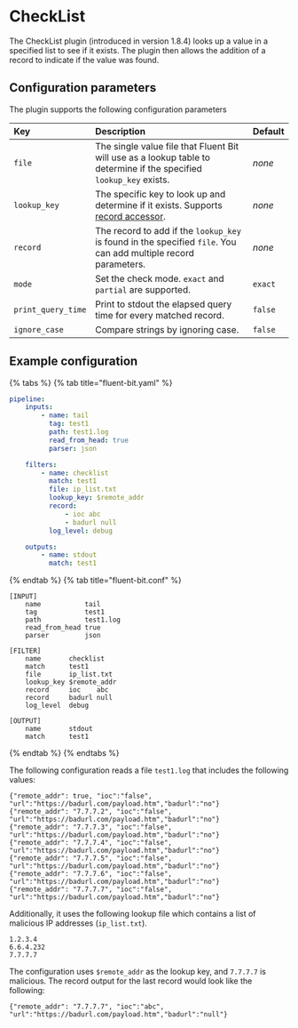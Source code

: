 # CheckList

The CheckList plugin (introduced in version 1.8.4) looks up a value in a specified list to see if it exists. The plugin then allows the addition of a record to indicate if the value was found.

## Configuration parameters

The plugin supports the following configuration parameters

| Key | Description | Default |
| :-- | :---------- | :------ |
| `file` | The single value file that Fluent Bit will use as a lookup table to determine if the specified `lookup_key` exists. | _none_ |
| `lookup_key` | The specific key to look up and determine if it exists. Supports [record accessor](../../administration/configuring-fluent-bit/classic-mode/record-accessor). | _none_ |
| `record` | The record to add if the `lookup_key` is found in the specified `file`. You can add multiple record parameters. | _none_ |
| `mode` | Set the check mode. `exact` and `partial` are supported. | `exact`|
| `print_query_time` | Print to stdout the elapsed query time for every matched record. | `false` |
| `ignore_case` | Compare strings by ignoring case. | `false` |

## Example configuration

{% tabs %}
{% tab title="fluent-bit.yaml" %}

```yaml
pipeline:
    inputs:
        - name: tail
          tag: test1
          path: test1.log
          read_from_head: true
          parser: json

    filters:
        - name: checklist
          match: test1
          file: ip_list.txt
          lookup_key: $remote_addr
          record:
              - ioc abc
              - badurl null
          log_level: debug

    outputs:
        - name: stdout
          match: test1
```

{% endtab %}
{% tab title="fluent-bit.conf" %}

```text
[INPUT]
    name           tail
    tag            test1
    path           test1.log
    read_from_head true
    parser         json

[FILTER]
    name       checklist
    match      test1
    file       ip_list.txt
    lookup_key $remote_addr
    record     ioc    abc
    record     badurl null
    log_level  debug

[OUTPUT]
    name       stdout
    match      test1
```

{% endtab %}
{% endtabs %}

The following configuration reads a file `test1.log` that includes the following values:

```text
{"remote_addr": true, "ioc":"false", "url":"https://badurl.com/payload.htm","badurl":"no"}
{"remote_addr": "7.7.7.2", "ioc":"false", "url":"https://badurl.com/payload.htm","badurl":"no"}
{"remote_addr": "7.7.7.3", "ioc":"false", "url":"https://badurl.com/payload.htm","badurl":"no"}
{"remote_addr": "7.7.7.4", "ioc":"false", "url":"https://badurl.com/payload.htm","badurl":"no"}
{"remote_addr": "7.7.7.5", "ioc":"false", "url":"https://badurl.com/payload.htm","badurl":"no"}
{"remote_addr": "7.7.7.6", "ioc":"false", "url":"https://badurl.com/payload.htm","badurl":"no"}
{"remote_addr": "7.7.7.7", "ioc":"false", "url":"https://badurl.com/payload.htm","badurl":"no"}

```

Additionally, it uses  the following lookup file which contains a list of malicious IP addresses (`ip_list.txt`).

```text
1.2.3.4
6.6.4.232
7.7.7.7
```

The configuration uses `$remote_addr` as the lookup key, and `7.7.7.7` is malicious. The record output for the last record would look like the following:

```text
{"remote_addr": "7.7.7.7", "ioc":"abc", "url":"https://badurl.com/payload.htm","badurl":"null"}
```
